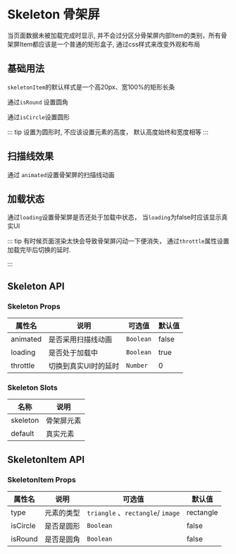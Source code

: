# Skeleton 骨架屏

当页面数据未被加载完成时显示, 并不会过分区分骨架屏内部Item的类别，所有骨架屏Item都应该是一个普通的矩形盒子, 通过css样式来改变外观和布局

## 基础用法

`skeletonItem`的默认样式是一个高20px、宽100%的矩形长条

通过`isRound` 设置圆角

通过`isCircle`设置圆形

::: tip 
设置为圆形时, 不应该设置元素的高度， 默认高度始终和宽度相等
:::

<demo
src="./src/basic.vue"
/>

## 扫描线效果

通过 `animated`设置骨架屏的扫描线动画

<demo
src="./src/animate.vue"
/>

## 加载状态

通过`loading`设置骨架屏是否还处于加载中状态， 当`loading`为false时应该显示真实UI

::: tip 
有时候页面渲染太快会导致骨架屏闪动一下便消失， 通过`throttle`属性设置加载完毕后切换的延时.

:::

<demo
src="./src/loading.vue"
/>

## Skeleton API

### Skeleton Props

| 属性名   | 说明                 | 可选值    | 默认值 |
| -------- | -------------------- | --------- | ------ |
| animated | 是否采用扫描线动画   | `Boolean` | false  |
| loading  | 是否处于加载中       | `Boolean` | true   |
| throttle | 切换到真实UI时的延时 | `Number`  | 0      |

### Skeleton Slots

| 名称     | 说明       |
| -------- | ---------- |
| skeleton | 骨架屏元素 |
| default  | 真实元素   |




## SkeletonItem API

### SkeletonItem Props

| 属性名   | 说明       | 可选值                             | 默认值    |
| -------- | ---------- | ---------------------------------- | --------- |
| type     | 元素的类型 | `triangle` 、`rectangle`/  `image` | rectangle |
| isCircle | 是否是圆形 | `Boolean`                          | false     |
| isRound  | 是否是圆角 | `Boolean`                          | false     |

